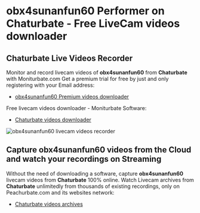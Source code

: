 # obx4sunanfun60 Performer on Chaturbate - Free LiveCam videos downloader

## Chaturbate Live Videos Recorder

Monitor and record livecam videos of **obx4sunanfun60** from **Chaturbate** with Moniturbate.com
Get a premium trial for free by just and only registering with your Email address:
* [obx4sunanfun60 Premium videos downloader](https://moniturbate.com/request-demo-licence-key.html)

Free livecam videos downloader - Moniturbate Software:
* [Chaturbate videos downloader](https://moniturbate.com/moniturbate-download-software.html)

![obx4sunanfun60 livecam videos recorder](https://peachurnet.com/templates/moniturbate-software.png)


## Capture obx4sunanfun60 videos from the Cloud and watch your recordings on Streaming

Without the need of downloading a software, capture **obx4sunanfun60** livecam videos from **Chaturbate** 100% online.
Watch Livecam archives from **Chaturbate** unlimitedly from thousands of existing recordings, only on Peachurbate.com and its websites network:
* [Chaturbate videos archives](https://peachurnet.com/)
